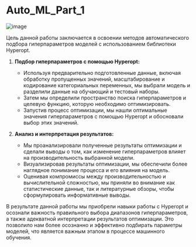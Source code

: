 # Auto_ML_Part_1

![image](https://github.com/UzunDemir/Auto_ML_Part_1/assets/94790150/98164bee-8fe3-4734-9de0-362f1b0340e9)


Цель данной работы заключается в освоении методов автоматического подбора гиперпараметров моделей с использованием библиотеки Hyperopt.

1. **Подбор гиперпараметров с помощью Hyperopt:**
   - Используя предварительно подготовленные данные, включая обработку пропущенных значений, масштабирование и кодирование категориальных переменных, мы выбрали модель и разделили данные на обучающий и тестовый наборы.
   - Затем мы определили пространство поиска гиперпараметров и целевую функцию, которую необходимо оптимизировать.
   - Запустив процесс оптимизации, мы нашли оптимальные значения гиперпараметров с помощью Hyperopt и обосновали выбор этих значений.

2. **Анализ и интерпретация результатов:**
   - Мы проанализировали полученные результаты оптимизации и сделали выводы о том, как изменение гиперпараметров влияет на производительность выбранной модели.
   - Визуализировав результаты оптимизации, мы обеспечили более наглядное понимание процесса и его влияния на модель.
   - Оценивая компромиссы между производительностью и вычислительной сложностью, мы приняли во внимание как статистические данные, так и литературные обзоры, чтобы сформулировать информативные выводы.

В результате данной работы мы приобрели навыки работы с Hyperopt и осознали важность правильного выбора диапазонов гиперпараметров, а также адекватной интерпретации результатов оптимизации. Это позволило нам более осознанно и эффективно подбирать параметры моделей, что является важным этапом в процессе машинного обучения.
